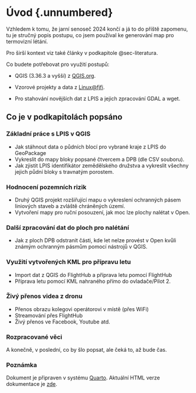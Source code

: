 # Úvod {.unnumbered}

Vzhledem k tomu, že jarní senoseč 2024 končí a já to do příště zapomenu, tu je stručný popis postupu, co jsem používal ke generování map pro termovizní létání.

Pro širší kontext viz také články v podkapitole @sec-literatura.

Co budete potřebovat pro využití postupů:

- QGIS (3.36.3 a vyšší) z [QGIS.org](https://www.qgis.org/en/site/).

- Vzorové projekty a data z [Linux@fjfi](https://linux.fjfi.cvut.cz/~w/qgis-lpis.tgz).

- Pro stahování novějších dat z LPIS a jejich zpracování GDAL a wget.

## Co je v podkapitolách popsáno

### Základní práce s LPIS v QGIS

- Jak stáhnout data o půdních blocí pro vybrané kraje z LPIS do GeoPackage
- Vykreslit do mapy bloky popsané čtvercem a DPB (dle CSV souboru).
- Jak zjistit LPIS identifikátor zemědělského družstva a vykreslit všechny jejich půdní bloky s travnatým porostem.

### Hodnocení pozemních rizik

- Druhý QGIS projekt rozšiřující mapu o vykreslení ochranných pásem liniových staveb a zvláště chráněných území.
- Vytvoření mapy pro ruční posouzení, jak moc lze plochy nalétat v Open.

### Další zpracování dat do ploch pro nalétání

- Jak z ploch DPB odstranit části, kde let nelze provést v Open kvůli známým ochranným pásmům pomocí nástrojů v QGIS.

### Využití vytvořených KML pro přípravu letu

- Import dat z QGIS do FlightHub a příprava letu pomocí FlightHub
- Příprava letu pomocí KML nahraného přímo do ovladače/Pilot 2.

### Živý přenos videa z dronu

- Přenos obrazu kolegovi operátorovi v místě (přes WiFi)
- Streamování přes FlightHub
- Živý přenos ve Facebook, Youtube atd. 

### Rozpracované věci
A konečně, v poslední, co by šlo popsat, ale čeká to, až bude čas.


### Poznámka
Dokument je připraven v systému [Quarto](https://quarto.org). Aktuální HTML verze dokumentace je [zde](https://linux.fjfi.cvut.cz/~w/qgis-lpis/).

